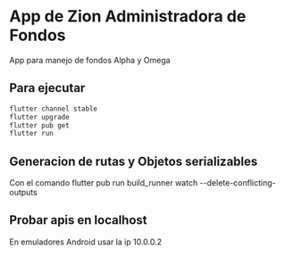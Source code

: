 # App de Zion Administradora de Fondos

App para manejo de fondos Alpha y Omega

## Para ejecutar

```bash
flutter channel stable
flutter upgrade
flutter pub get
flutter run
```

## Generacion de rutas y Objetos serializables

Con el comando flutter pub run build_runner watch --delete-conflicting-outputs

## Probar apis en localhost

En emuladores Android usar la ip 10.0.0.2
